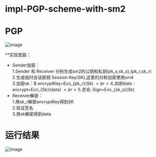 # impl-PGP-scheme-with-sm2
# PGP
![image](https://user-images.githubusercontent.com/104118101/179347602-dd287cf2-856c-408a-a233-39db0565d274.png)

**实现思路：<br>
* Sender加密：<br>
1.Sender 和 Receiver 分别生成sm2的公钥和私钥(pk_s,sk_s),(pk_r,sk_r)<br>
2.生成临时会话密钥 Session Key(SK),这里的对称加密使用sm4<br>
3.加密sk：$ encryptKey=Ecn_{pk_r}(Sk) $<br>
4.加密data：$ encrypt=Ecn_{Sk}(data) $<br>
5.签名:$ Sign=Enc_{sk_s}(Sk)<br>
* Receiver解密：<br>
1.用sk_r解密encryptKey得到SK<br>
2.验证签名<br>
3.用sk解密得到data<ne>
# 运行结果
![image](https://user-images.githubusercontent.com/104118101/179347612-a1270499-4628-41c5-98df-de09a7a357c9.png)


